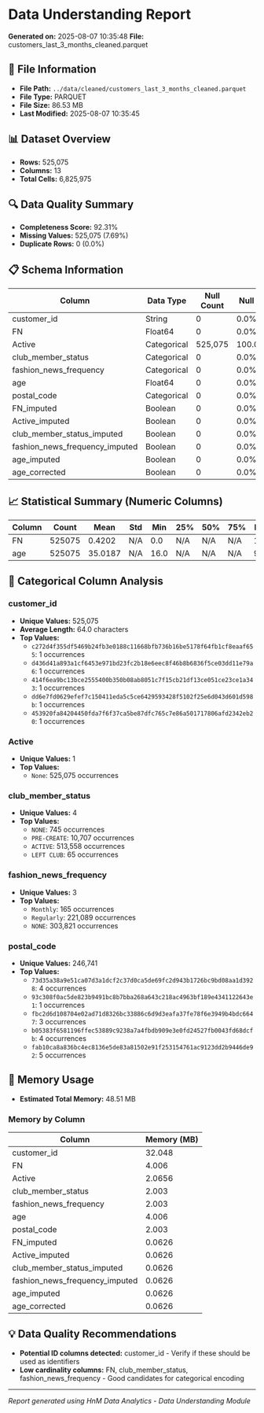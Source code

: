 # Data Understanding Report
**Generated on:** 2025-08-07 10:35:48
**File:** customers_last_3_months_cleaned.parquet

## 📄 File Information
- **File Path:** `../data/cleaned/customers_last_3_months_cleaned.parquet`
- **File Type:** PARQUET
- **File Size:** 86.53 MB
- **Last Modified:** 2025-08-07 10:35:45

## 📊 Dataset Overview
- **Rows:** 525,075
- **Columns:** 13
- **Total Cells:** 6,825,975

## 🔍 Data Quality Summary
- **Completeness Score:** 92.31%
- **Missing Values:** 525,075 (7.69%)
- **Duplicate Rows:** 0 (0.0%)

## 📋 Schema Information
| Column | Data Type | Null Count | Null % | Unique Count | Unique % |
|--------|-----------|------------|---------|--------------|----------|
| customer_id | String | 0 | 0.0% | 525,075 | 100.0% |
| FN | Float64 | 0 | 0.0% | 2 | 0.0% |
| Active | Categorical | 525,075 | 100.0% | 1 | 0.0% |
| club_member_status | Categorical | 0 | 0.0% | 4 | 0.0% |
| fashion_news_frequency | Categorical | 0 | 0.0% | 3 | 0.0% |
| age | Float64 | 0 | 0.0% | 83 | 0.02% |
| postal_code | Categorical | 0 | 0.0% | 246,741 | 46.99% |
| FN_imputed | Boolean | 0 | 0.0% | 1 | 0.0% |
| Active_imputed | Boolean | 0 | 0.0% | 1 | 0.0% |
| club_member_status_imputed | Boolean | 0 | 0.0% | 1 | 0.0% |
| fashion_news_frequency_imputed | Boolean | 0 | 0.0% | 1 | 0.0% |
| age_imputed | Boolean | 0 | 0.0% | 1 | 0.0% |
| age_corrected | Boolean | 0 | 0.0% | 1 | 0.0% |

## 📈 Statistical Summary (Numeric Columns)
| Column | Count | Mean | Std | Min | 25% | 50% | 75% | Max |
|--------|-------|------|-----|-----|-----|-----|-----|-----|
| FN | 525075 | 0.4202 | N/A | 0.0 | N/A | N/A | N/A | 1.0 |
| age | 525075 | 35.0187 | N/A | 16.0 | N/A | N/A | N/A | 99.0 |

## 📝 Categorical Column Analysis
### customer_id
- **Unique Values:** 525,075
- **Average Length:** 64.0 characters
- **Top Values:**
  - `c272d4f355df5469b24fb3e0188c11668bfb736b16be5178f64fb1cf8eaaf655`: 1 occurrences
  - `d436d41a893a1cf6453e971bd23fc2b18e6eec8f46b8b6836f5ce03dd11e79a6`: 1 occurrences
  - `414f6ea9bc13bce2555400b350b08ab8051c7f15cb21df13ce051ce23ce1a343`: 1 occurrences
  - `dd6e7fd0629efef7c150411eda5c5ce6429593428f5102f25e6d043d601d598b`: 1 occurrences
  - `453920fa84204450fda7f6f37ca5be87dfc765c7e86a501717806afd2342eb20`: 1 occurrences

### Active
- **Unique Values:** 1
- **Top Values:**
  - `None`: 525,075 occurrences

### club_member_status
- **Unique Values:** 4
- **Top Values:**
  - `NONE`: 745 occurrences
  - `PRE-CREATE`: 10,707 occurrences
  - `ACTIVE`: 513,558 occurrences
  - `LEFT CLUB`: 65 occurrences

### fashion_news_frequency
- **Unique Values:** 3
- **Top Values:**
  - `Monthly`: 165 occurrences
  - `Regularly`: 221,089 occurrences
  - `NONE`: 303,821 occurrences

### postal_code
- **Unique Values:** 246,741
- **Top Values:**
  - `73d35a38a9e51ca07d3a1dcf2c37d0ca5de69fc2d943b1726bc9bd08aa1d3928`: 4 occurrences
  - `93c308f0ac5de823b9491bc8b7bba268a643c218ac4963bf189e4341122643e1`: 1 occurrences
  - `fbc2d6d108704e02ad71d8326bc33886c6d9d3eafa37fe78f6e3949b4bdc6647`: 3 occurrences
  - `b05383f6581196ffec53889c9238a7a4fbdb909e3e0fd24527fb0043fd68dcfb`: 4 occurrences
  - `fab10ca8a836bc4ec8136e5de83a81502e91f253154761ac9123dd2b9446de92`: 5 occurrences

## 💾 Memory Usage
- **Estimated Total Memory:** 48.51 MB

### Memory by Column
| Column | Memory (MB) |
|--------|-------------|
| customer_id | 32.048 |
| FN | 4.006 |
| Active | 2.0656 |
| club_member_status | 2.003 |
| fashion_news_frequency | 2.003 |
| age | 4.006 |
| postal_code | 2.003 |
| FN_imputed | 0.0626 |
| Active_imputed | 0.0626 |
| club_member_status_imputed | 0.0626 |
| fashion_news_frequency_imputed | 0.0626 |
| age_imputed | 0.0626 |
| age_corrected | 0.0626 |

## 💡 Data Quality Recommendations
- **Potential ID columns detected:** customer_id - Verify if these should be used as identifiers
- **Low cardinality columns:** FN, club_member_status, fashion_news_frequency - Good candidates for categorical encoding

---
*Report generated using HnM Data Analytics - Data Understanding Module*